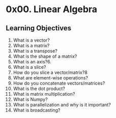 # 0x00. Linear Algebra

## Learning Objectives

1. What is a vector?
2. What is a matrix?
3. What is a transpose?
4. What is the shape of a matrix?
5. What is an axis?6.
6. What is a slice?
7. How do you slice a vector/matrix?8
8. What are element-wise operations?
9. How do you concatenate vectors/matrices?
10. What is the dot product?
11. What is matrix multiplication?
12. What is Numpy?
13. What is parallelization and why is it important?
14. What is broadcasting?
